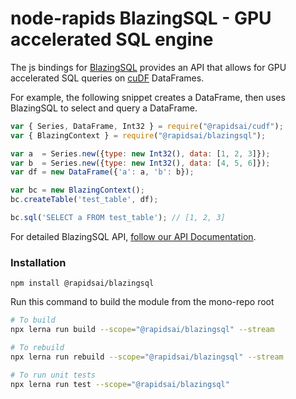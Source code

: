 # node-rapids BlazingSQL - GPU accelerated SQL engine

The js bindings for [BlazingSQL](https://github.com/BlazingDB/blazingsql) provides an API that allows for GPU accelerated SQL queries on [cuDF](https://github.com/rapidsai/cudf) DataFrames.

For example, the following snippet creates a DataFrame, then uses BlazingSQL to select and query a DataFrame.

```javascript
var { Series, DataFrame, Int32 } = require("@rapidsai/cudf");
var { BlazingContext } = require("@rapidsai/blazingsql");

var a  = Series.new({type: new Int32(), data: [1, 2, 3]});
var b  = Series.new({type: new Int32(), data: [4, 5, 6]});
var df = new DataFrame({'a': a, 'b': b});

var bc = new BlazingContext();
bc.createTable('test_table', df);

bc.sql('SELECT a FROM test_table'); // [1, 2, 3]
```

For detailed BlazingSQL API, [follow our API Documentation](https://rapidsai.github.io/node/modules/blazingsql_src.html).

### Installation

`npm install @rapidsai/blazingsql`

Run this command to build the module from the mono-repo root

```bash
# To build
npx lerna run build --scope="@rapidsai/blazingsql" --stream

# To rebuild
npx lerna run rebuild --scope="@rapidsai/blazingsql" --stream

# To run unit tests
npx lerna run test --scope="@rapidsai/blazingsql"
```
